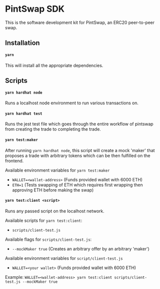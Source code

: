 # PintSwap SDK

This is the software development kit for PintSwap, an ERC20 peer-to-peer swap.

## Installation

#### `yarn`

This will install all the appropriate dependencies.

## Scripts

#### `yarn hardhat node`

Runs a localhost node environment to run various transactions on.

#### `yarn hardhat test`

Runs the jest test file which goes through the entire workflow of pintswap from creating the trade to completing the trade.

#### `yarn test:maker`

After running `yarn hardhat node`, this script will create a mock 'maker' that proposes a trade with arbitrary tokens which can be then fulfilled on the frontend.

Available environment variables for `yarn test:maker`
- `WALLET=<wallet-address>` (Funds provided wallet with 6000 ETH)
- `ETH=1` (Tests swapping of ETH which requires first wrapping then approving ETH before making the swap)

#### `yarn test:client <script>`

Runs any passed script on the localhost network.

Available scripts for `yarn test:client`:
- `scripts/client-test.js`

Available flags for `scripts/client-test.js`:
- `--mockMaker true` (Creates an arbitrary offer by an arbitrary 'maker')

Available environment variables for `script/client-test.js`
- `WALLET=<your wallet>` (Funds provided wallet with 6000 ETH)

Example: `WALLET=<wallet-address> yarn test:client scripts/client-test.js --mockMaker true`
